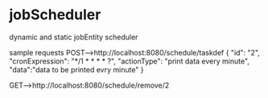 # jobScheduler
dynamic and static jobEntity scheduler

sample requests POST-->http://localhost:8080/schedule/taskdef 
{ "id": "2", "cronExpression": "*/1 * * * * ?", "actionType": "print data every minute", "data":"data to be printed evry minute" }

GET-->http://localhost:8080/schedule/remove/2
